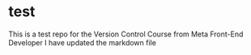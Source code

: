 # test
This is a test repo for the Version Control Course from Meta Front-End Developer
I have updated the markdown file
